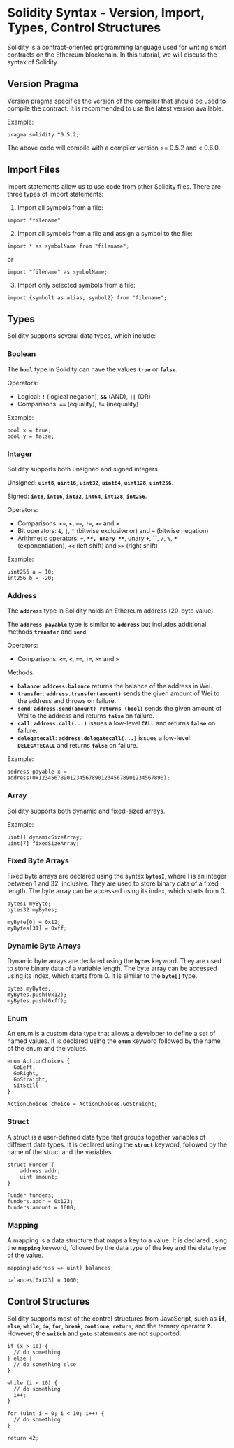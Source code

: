 # Solidity Syntax - Version, Import, Types, Control Structures

Solidity is a contract-oriented programming language used for writing smart contracts on the Ethereum blockchain. In this tutorial, we will discuss the syntax of Solidity.

## **Version Pragma**

Version pragma specifies the version of the compiler that should be used to compile the contract. It is recommended to use the latest version available.

Example:

```solidity
pragma solidity ^0.5.2;
```

The above code will compile with a compiler version >= 0.5.2 and < 0.6.0.

## **Import Files**

Import statements allow us to use code from other Solidity files. There are three types of import statements:

1. Import all symbols from a file:

```solidity
import "filename"
```

2. Import all symbols from a file and assign a symbol to the file:

```solidity
import * as symbolName from "filename";
```

or

```solidity
import "filename" as symbolName;
```

3. Import only selected symbols from a file:

```solidity
import {symbol1 as alias, symbol2} from "filename";
```

## **Types**

Solidity supports several data types, which include:

### **Boolean**

The **`bool`** type in Solidity can have the values **`true`** or **`false`**.

Operators:

- Logical: **`!`** (logical negation), **`&&`** (AND), **`||`** (OR)
- Comparisons: **`==`** (equality), **`!=`** (inequality)

Example:

```solidity
bool x = true;
bool y = false;
```

### **Integer**

Solidity supports both unsigned and signed integers.

Unsigned: **`uint8`**, **`uint16`**, **`uint32`**, **`uint64`**, **`uint128`**, **`uint256`**.

Signed: **`int8`**, **`int16`**, **`int32`**, **`int64`**, **`int128`**, **`int256`**.

Operators:

- Comparisons: **`<=`**, **`<`**, **`==`**, **`!=`**, **`>=`** and **`>`**
- Bit operators: **`&`**, **`|`**, **`^`** (bitwise exclusive or) and **`~`** (bitwise negation)
- Arithmetic operators: **`+`**, **``**, unary **``**, unary **`+`**, **``**, **`/`**, **`%`**, **`*`** (exponentiation), **`<<`** (left shift) and **`>>`** (right shift)

Example:

```solidity
uint256 a = 10;
int256 b = -20;
```

### **Address**

The **`address`** type in Solidity holds an Ethereum address (20-byte value).

The **`address payable`** type is similar to **`address`** but includes additional methods **`transfer`** and **`send`**.

Operators:

- Comparisons: **`<=`**, **`<`**, **`==`**, **`!=`**, **`>=`** and **`>`**

Methods:

- **`balance`**: **`address.balance`** returns the balance of the address in Wei.
- **`transfer`**: **`address.transfer(amount)`** sends the given amount of Wei to the address and throws on failure.
- **`send`**: **`address.send(amount) returns (bool)`** sends the given amount of Wei to the address and returns **`false`** on failure.
- **`call`**: **`address.call(...)`** issues a low-level **`CALL`** and returns **`false`** on failure.
- **`delegatecall`**: **`address.delegatecall(...)`** issues a low-level **`DELEGATECALL`** and returns **`false`** on failure.

Example:

```solidity
address payable x = address(0x1234567890123456789012345678901234567890);
```

### **Array**

Solidity supports both dynamic and fixed-sized arrays.

Example:

```solidity
uint[] dynamicSizeArray;
uint[7] fixedSizeArray;
```

### **Fixed Byte Arrays**

Fixed byte arrays are declared using the syntax **`bytesI`**, where I is an integer between 1 and 32, inclusive. They are used to store binary data of a fixed length. The byte array can be accessed using its index, which starts from 0.

```solidity
bytes1 myByte;
bytes32 myBytes;

myByte[0] = 0x12;
myBytes[31] = 0xff;
```

### **Dynamic Byte Arrays**

Dynamic byte arrays are declared using the **`bytes`** keyword. They are used to store binary data of a variable length. The byte array can be accessed using its index, which starts from 0. It is similar to the **`byte[]`** type.

```solidity
bytes myBytes;
myBytes.push(0x12);
myBytes.push(0xff);
```

### **Enum**

An enum is a custom data type that allows a developer to define a set of named values. It is declared using the **`enum`** keyword followed by the name of the enum and the values.

```solidity
enum ActionChoices {
  GoLeft,
  GoRight,
  GoStraight,
  SitStill
}

ActionChoices choice = ActionChoices.GoStraight;
```

### **Struct**

A struct is a user-defined data type that groups together variables of different data types. It is declared using the **`struct`** keyword, followed by the name of the struct and the variables.

```solidity
struct Funder {
    address addr;
    uint amount;
}

Funder funders;
funders.addr = 0x123;
funders.amount = 1000;
```

### **Mapping**

A mapping is a data structure that maps a key to a value. It is declared using the **`mapping`** keyword, followed by the data type of the key and the data type of the value.

```solidity
mapping(address => uint) balances;

balances[0x123] = 1000;
```

## **Control Structures**

Solidity supports most of the control structures from JavaScript, such as **`if`**, **`else`**, **`while`**, **`do`**, **`for`**, **`break`**, **`continue`**, **`return`**, and the ternary operator **`?:`**. However, the **`switch`** and **`goto`** statements are not supported.

```solidity
if (x > 10) {
  // do something
} else {
  // do something else
}

while (i < 10) {
  // do something
  i++;
}

for (uint i = 0; i < 10; i++) {
  // do something
}

return 42;
```
